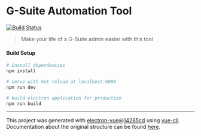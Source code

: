# G-Suite Automation Tool

[![Build Status](https://travis-ci.com/justinforlenza/gsuite-onboarding.svg?branch=master)](https://travis-ci.com/justinforlenza/gsuite-onboarding)

> Make your life of a G-Suite admin easier with this tool

#### Build Setup

``` bash
# install dependencies
npm install

# serve with hot reload at localhost:9080
npm run dev

# build electron application for production
npm run build


```

---

This project was generated with [electron-vue](https://github.com/SimulatedGREG/electron-vue)@[14285cd](https://github.com/SimulatedGREG/electron-vue/tree/14285cdcdad6b1e69cf29a68162756274ec0f407) using [vue-cli](https://github.com/vuejs/vue-cli). Documentation about the original structure can be found [here](https://simulatedgreg.gitbooks.io/electron-vue/content/index.html).
